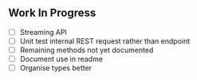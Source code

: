## Work In Progress

- [ ] Streaming API
- [ ] Unit test internal REST request rather than endpoint
- [ ] Remaining methods not yet documented
- [ ] Document use in readme
- [ ] Organise types better

